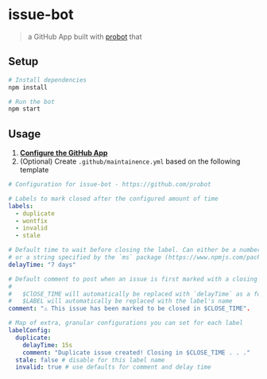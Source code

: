 # issue-bot

> a GitHub App built with [probot](https://github.com/probot/probot) that

## Setup

```sh
# Install dependencies
npm install

# Run the bot
npm start
```

## Usage

1. **[Configure the GitHub App](https://github.com/apps/stale)**
2. (Optional) Create `.github/maintainence.yml` based on the following template

```yml
# Configuration for issue-bot - https://github.com/probot

# Labels to mark closed after the configured amount of time
labels:
  - duplicate
  - wontfix
  - invalid
  - stale

# Default time to wait before closing the label. Can either be a number in milliseconds
# or a string specified by the `ms` package (https://www.npmjs.com/package/ms)
delayTime: "7 days"

# Default comment to post when an issue is first marked with a closing label
#
#   $ClOSE_TIME will automatically be replaced with `delayTime` as a formatted string (e.g. '7 days')
#   $LABEL will automatically be replaced with the label's name
comment: "⚠️ This issue has been marked to be closed in $CLOSE_TIME".

# Map of extra, granular configurations you can set for each label
labelConfig:
  duplicate:
    delayTime: 15s
    comment: "Duplicate issue created! Closing in $CLOSE_TIME . . ."
  stale: false # disable for this label name
  invalid: true # use defaults for comment and delay time


```
